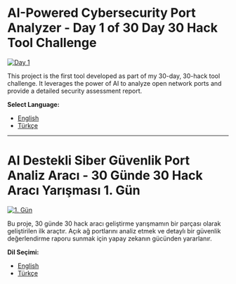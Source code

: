 # AI-Powered Cybersecurity Port Analyzer - Day 1 of 30 Day 30 Hack Tool Challenge

[![Day 1](https://img.shields.io/badge/Day-1-brightgreen)](https://github.com/rasperon/portscanner)

This project is the first tool developed as part of my 30-day, 30-hack tool challenge. It leverages the power of AI to analyze open network ports and provide a detailed security assessment report.

**Select Language:**

*   [English](README_EN.md)
*   [Türkçe](README_TR.md)

---

# AI Destekli Siber Güvenlik Port Analiz Aracı - 30 Günde 30 Hack Aracı Yarışması 1. Gün

[![1. Gün](https://img.shields.io/badge/Gün-1-brightgreen)](https://github.com/rasperon/portscanner)

Bu proje, 30 günde 30 hack aracı geliştirme yarışmamın bir parçası olarak geliştirilen ilk araçtır. Açık ağ portlarını analiz etmek ve detaylı bir güvenlik değerlendirme raporu sunmak için yapay zekanın gücünden yararlanır.

**Dil Seçimi:**

*   [English](README_EN.md)
*   [Türkçe](README_TR.md)